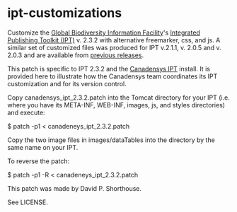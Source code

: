 ipt-customizations
==================

Customize the [Global Biodiversity Information Facility](http://www.gbif.org)'s [Integrated Publishing Toolkit (IPT)](https://github.com/gbif/ipt/releases/tag/ipt-2.3.2) v. 2.3.2 with alternative freemarker, css, and js. A similar set of customized files was produced for IPT v.2.1.1, v. 2.0.5 and v. 2.0.3 and are available from [previous releases](https://github.com/Canadensys/ipt-customization/releases/).

This patch is specific to IPT 2.3.2 and the [Canadensys IPT](http://data.canadensys.net/ipt/) install. It is provided here to illustrate how the Canadensys team coordinates its IPT customization and for its version control.

Copy canadensys_ipt_2.3.2.patch into the Tomcat directory for your IPT (i.e. where you have its META-INF, WEB-INF, images, js, and styles directories) and execute:

$ patch -p1 < canadeneys_ipt_2.3.2.patch

Copy the two image files in images/dataTables into the directory by the same name on your IPT.

To reverse the patch:

$ patch -p1 -R < canadeneys_ipt_2.3.2.patch

This patch was made by David P. Shorthouse.

See LICENSE.